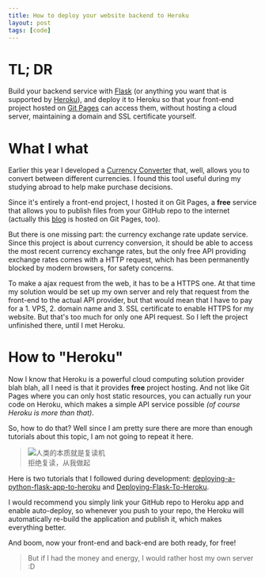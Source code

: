 ```yaml
---
title: How to deploy your website backend to Heroku
layout: post
tags: [code]
---
```


# TL; DR

Build your backend service with [Flask](http://flask.pocoo.org) (or anything you want that is supported by [Heroku](http://heroku.com)), and deploy it to Heroku so that your front-end project hosted on [Git Pages](https://pages.github.com) can access them, without hosting a cloud server, maintaining a domain and SSL certificate yourself.

# What I what

Earlier this year I developed a [Currency Converter](https://asvrada.github.io/blog/portfolio/currencyconverter) that, well, allows you to convert between different currencies. I found this tool useful during my studying abroad to help make purchase decisions. 

Since it's entirely a front-end project, I hosted it on Git Pages, a **free** service that allows you to publish files from your GitHub repo to the internet (actually this [blog](https://github.com/asvrada/blog) is hosted on Git Pages, too).

But there is one missing part: the currency exchange rate update service. Since this project is about currency conversion, it should be able to access the most recent currency exchange rates, but the only free API providing exchange rates comes with a HTTP request, which has been permanently blocked by modern browsers, for safety concerns.

To make a ajax request from the web, it has to be a HTTPS one. At that time my solution would be set up my own server and rely that request from the front-end to the actual API provider, but that would mean that I have to pay for a 1. VPS, 2. domain name and 3. SSL certificate to enable HTTPS for my website. But that's too much for only one API request. So I left the project unfinished there, until I met Heroku.

# How to "Heroku"

Now I know that Heroku is a powerful cloud computing solution provider blah blah, all I need is that it provides **free** project hosting. And not like Git Pages where you can only host static resources, you can actually run your code on Heroku, which makes a simple API service possible *(of course Heroku is more than that)*.

So, how to do that? Well since I am pretty sure there are more than enough tutorials about this topic, I am not going to repeat it here.  

> ![人类的本质就是复读机](https://img.moegirl.org/common/2/2f/Ywwuyi_复读机.jpg)  
> 拒绝复读，从我做起

Here is two tutorials that I followed during development: [deploying-a-python-flask-app-to-heroku](https://medium.com/the-andela-way/deploying-a-python-flask-app-to-heroku-41250bda27d0) and [Deploying-Flask-To-Heroku](https://github.com/twtrubiks/Deploying-Flask-To-Heroku). 



I would recommend you simply link your GitHub repo to Heroku app and enable auto-deploy, so whenever you push to your repo, the Heroku will automatically re-build the application and publish it, which makes everything better.

And boom, now your front-end and back-end are both ready, for free!

> But if I had the money and energy, I would rather host my own server :D

